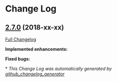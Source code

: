 # Change Log

## [2.7.0](https://github.com/zammad/zammad/tree/2.7.0) (2018-xx-xx)
[Full Changelog](https://github.com/zammad/zammad/compare/2.6.0...2.7.0)

**Implemented enhancements:**




**Fixed bugs:**



\* *This Change Log was automatically generated by [github_changelog_generator](https://github.com/skywinder/Github-Changelog-Generator)*